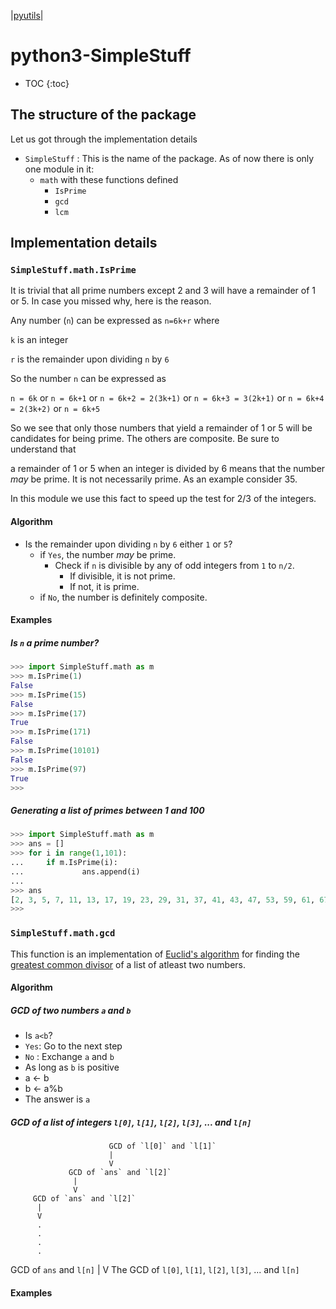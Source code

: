 \|[pyutils](https://subimal.github.io/pyutils/#pyutils)\|

# python3-SimpleStuff

* TOC
{:toc}

## The structure of the package

Let us got through the implementation details
* `SimpleStuff` : This is the name of the package. As of now there is only one module in it:
  * ``math`` with these functions defined
    * ``IsPrime``
    * ``gcd``
    * ``lcm``

## Implementation details

### ``SimpleStuff.math.IsPrime``
It is trivial that all prime numbers except 2 and 3 will have a remainder of 1 or 5. In case you missed why, here is the reason.

Any number (`n`) can be expressed as `n=6k+r` where 

`k` is an integer

`r` is the remainder upon dividing `n` by `6`

So the number `n` can be expressed as

`n = 6k` or `n = 6k+1` or `n = 6k+2 = 2(3k+1)` or `n = 6k+3 = 3(2k+1)` or `n = 6k+4 = 2(3k+2)` or `n = 6k+5`

So we see that only those numbers that yield a remainder of 1 or 5 will be candidates for being prime. The others are composite. Be sure to understand that 

a remainder of 1 or 5 when an integer is divided by 6 means that the number *may* be prime. It is not necessarily prime. As an example consider 35.


In this module we use this fact to speed up the test for 2/3 of the integers.

#### Algorithm
* Is the remainder upon dividing `n` by `6` either `1` or `5`?
  * if `Yes`, the number *may* be prime.
    * Check if `n` is divisible by any of odd integers from `1` to `n/2`.
      * If divisible, it is not prime.
      * If not, it is prime.
  * if `No`, the number is definitely composite.


#### Examples

##### Is `n` a prime number?

```python
>>> import SimpleStuff.math as m
>>> m.IsPrime(1)
False
>>> m.IsPrime(15)
False
>>> m.IsPrime(17)
True
>>> m.IsPrime(171)
False
>>> m.IsPrime(10101)
False
>>> m.IsPrime(97)
True
>>>
```

##### Generating a list of primes between 1 and 100

```python
>>> import SimpleStuff.math as m
>>> ans = []
>>> for i in range(1,101):
...     if m.IsPrime(i):
...             ans.append(i)
... 
>>> ans
[2, 3, 5, 7, 11, 13, 17, 19, 23, 29, 31, 37, 41, 43, 47, 53, 59, 61, 67, 71, 73, 79, 83, 89, 97]
>>>
```

### ``SimpleStuff.math.gcd``
This function is an implementation of [Euclid's algorithm](https://en.wikipedia.org/wiki/Greatest_common_divisor#Euclid's_algorithm) for finding the [greatest common divisor](https://en.wikipedia.org/wiki/Greatest_common_divisor) of a list of atleast two numbers.

#### Algorithm
##### GCD of two numbers `a` and `b` 

* Is `a<b`?
 * `Yes`: Go to the next step 
 * `No` : Exchange `a` and `b`
* As long as `b` is positive 
 * a <- b
 * b <- a%b
* The answer is `a`

##### GCD of a list of integers `l[0]`, `l[1]`, `l[2]`, `l[3]`, ... and `l[n]`

                          GCD of `l[0]` and `l[1]`
                          |
                          V
                 GCD of `ans` and `l[2]`
                  |
                  V
         GCD of `ans` and `l[2]`
          |
          V
          .
          .
          .
          .
 GCD of `ans` and `l[n]`
  |
  V
  The GCD of `l[0]`, `l[1]`, `l[2]`, `l[3]`, ... and `l[n]`

#### Examples
